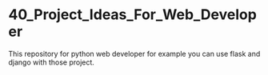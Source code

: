 # 40_Project_Ideas_For_Web_Developer
This repository for python web developer for example you can use flask and django with those project.
